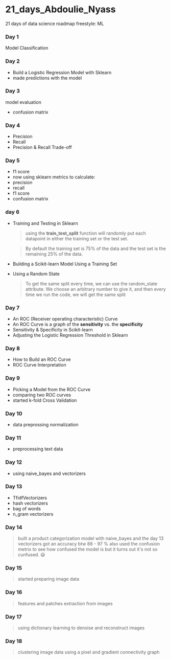 # 21_days_Abdoulie_Nyass
21 days of data science
roadmap freestyle: ML

### Day 1
Model Classification

### Day 2
- Build a Logistic Regression Model with Sklearn
- made predictions with the model
### Day 3
model evaluation
  - confusion  matrix

### Day 4
  - Precision
  - Recall
  - Precision & Recall Trade-off

### Day 5
  - f1 score
 - now using sklearn metrics to calculate:
  - precision
  - recall
  - f1 score
  - confusion  matrix
### day 6
  - Training and Testing in Sklearn
      > using the **train_test_split** function will randomly put each datapoint in either the training set or the test set. 
      
      > By default the training set is 75% of the data and the test set is the remaining 25% of the data.

   - Building a Scikit-learn Model Using a Training Set
   - Using a Random State 
      > To get the same split every time, we can use the random_state attribute. We choose an arbitrary number to give it, and then every time we run the code, we will get the same split

### Day 7
  - An ROC (Receiver operating characteristic) Curve
  - An ROC Curve is a graph of the **sensitivity** vs. the **specificity**
  - Sensitivity & Specificity in Scikit-learn
  - Adjusting the Logistic Regression Threshold in Sklearn
### Day 8
  - How to Build an ROC Curve
  - ROC Curve Interpretation
### Day 9
  - Picking a Model from the ROC Curve
  - comparing two ROC curves
  - started k-fold Cross Validation
### Day 10
  - data preprossing normalization
### Day 11
  - preprocessing text data
### Day 12
  - using naive_bayes and vectorizers
### Day 13
  - TfidfVectorizers
  - hash vectorizers
  - bag of words
  - n_gram vectorizers
### Day 14
  > built a product categorization model with naive_bayes and the day 13 vectorizers
    got an accuracy btw 88 - 97 %
    also used the confusion metrix to see how confused the model is
    but it turns out it's not so cunfused. &#128515;
### Day 15
  > started preparing image data
### Day 16
  > features and patches extraction from images

### Day 17
  > using dictionary learning to denoise and reconstruct images
### Day 18
  > clustering image data using a pixel and gradient connectivity graph
